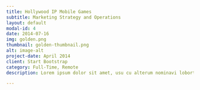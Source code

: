 ```yaml
---
title: Hollywood IP Mobile Games
subtitle: Marketing Strategy and Operations
layout: default
modal-id: 4
date: 2014-07-16
img: golden.png
thumbnail: golden-thumbnail.png
alt: image-alt
project-date: April 2014
client: Start Bootstrap
category: Full-Time, Remote
description: Lorem ipsum dolor sit amet, usu cu alterum nominavi lobortis. At duo novum diceret. Tantas apeirian vix et, usu sanctus postulant inciderint ut, populo diceret necessitatibus in vim. Cu eum dicam feugiat noluisse.

---
```

